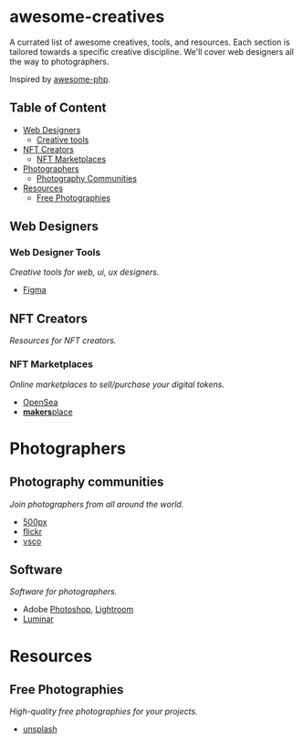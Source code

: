 # awesome-creatives

A currated list of awesome creatives, tools, and resources. Each section is tailored towards a specific creative discipline. We'll cover web designers all the way to photographers.

Inspired by [awesome-php](https://github.com/ziadoz/awesome-php).

## Table of Content

* [Web Designers](#web-designers)
  * [Creative tools](#web-designer-tools)
* [NFT Creators](#nft-creators)
  * [NFT Marketplaces](#nft-marketplaces)
* [Photographers](#photographers)
  * [Photography Communities](#photography-communities)
* [Resources](#resources)
  * [Free Photographies](#free-photographies)


## Web Designers

### Web Designer Tools
*Creative tools for web, ui, ux designers.*

- [Figma](https://www.figma.com/)

## NFT Creators
*Resources for NFT creators.*

### NFT Marketplaces
*Online marketplaces to sell/purchase your digital tokens.*

- [OpenSea](https://opensea.io/)
- [**makers**place](https://makersplace.com/)

# Photographers

## Photography communities
*Join photographers from all around the world.*

- [500px](https://500px.com)
- [flickr](https://www.flickr.com/)
- [vsco](vsco.co.co)

## Software
*Software for photographers.*

- Adobe [Photoshop](https://www.adobe.com/products/photoshop/), [Lightroom](https://www.adobe.com/products/photoshop-lightroom/)
- [Luminar](https://skylum.com/luminar)

# Resources

## Free Photographies
*High-quality free photographies for your projects.*

- [unsplash](https://unsplash.com/)
